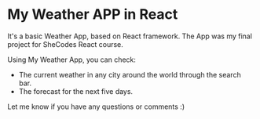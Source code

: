 # My Weather APP in React

It's a basic Weather App, based on React framework. The App was my final project for SheCodes React course.

Using My Weather App, you can check:

- The current weather in any city around the world through the search bar.
- The forecast for the next five days.
  
Let me know if you have any questions or comments :)
